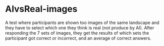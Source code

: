 # AIvsReal-images
A test where participants are shown too images of the same landscape and they have to select which one they think is real (not produce by AI). After responding the 7 sets of images, they get the results of which sets the participant got correct or incorrect, and an average of correct answers.
